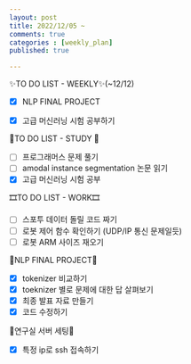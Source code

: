 ```yaml
---
layout: post
title: 2022/12/05 ~
comments: true
categories : [weekly_plan]
published: true

---
```


✨TO DO LIST - WEEKLY✨(~12/12)
- [x] NLP FINAL PROJECT
- [x] 고급 머신러닝 시험 공부하기


🔮TO DO LIST - STUDY 🔮
- [ ] 프로그래머스 문제 풀기
- [ ] amodal instance segmentation 논문 읽기
- [x] 고급 머신러닝 시험 공부

🎞TO DO LIST - WORK🎞
- [ ] 스포투 데이터 돌릴 코드 짜기 
- [ ] 로봇 제어 함수 확인하기 (UDP/IP 통신 문제일듯)
- [ ] 로봇 ARM 사이즈 재오기

🥐NLP FINAL PROJECT🥐
- [x] tokenizer 비교하기
- [x] toeknizer 별로 문제에 대한 답 살펴보기
- [x] 최종 발표 자료 만들기
- [x] 코드 수정하기

🎄연구실 서버 세팅🎄
- [x] 특정 ip로 ssh 접속하기
